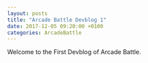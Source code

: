 ```yaml
---
layout: posts
title: "Arcade Battle Devblog 1"
date: 2017-12-05 09:20:00 +0100
categories: ArcadeBattle
---
```


Welcome to the First Devblog of Arcade Battle.
